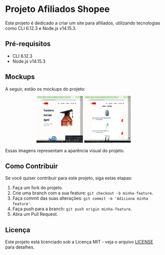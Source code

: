# Projeto Afiliados Shopee

Este projeto é dedicado a criar um site para afiliados, utilizando tecnologias como CLI 6.12.3 e Node.js v14.15.3.

## Pré-requisitos

- CLI 6.12.3
- Node.js v14.15.3

## Mockups

A seguir, estão os mockups do projeto:

<p align="center">
  <img src="https://github.com/Alexdevbh1984/afiliadoshopee/blob/main/assets/images/mockup.png" alt="Mockup 1" width="150" height="150">
  <img src="https://github.com/Alexdevbh1984/afiliadoshopee/blob/main/assets/images/mockup2.png" alt="Mockup 2" width="150" height="150">
</p>

Essas imagens representam a aparência visual do projeto.

## Como Contribuir

Se você quiser contribuir para este projeto, siga estas etapas:

1. Faça um fork do projeto.
2. Crie uma branch com a sua feature: `git checkout -b minha-feature`.
3. Faça commit das suas alterações: `git commit -m 'Adiciona minha feature'`.
4. Faça push para a branch: `git push origin minha-feature`.
5. Abra um Pull Request.

## Licença

Este projeto está licenciado sob a Licença MIT - veja o arquivo [LICENSE](LICENSE) para detalhes.

